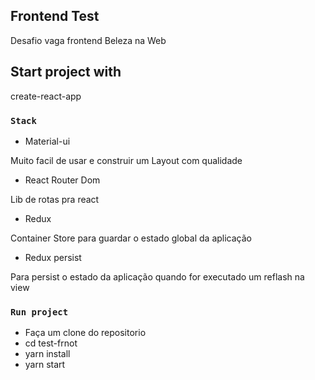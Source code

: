 ## Frontend Test

Desafio vaga frontend Beleza na Web 

## Start project with

create-react-app

### `Stack`

* Material-ui

Muito facil de usar e construir um Layout com qualidade

* React Router Dom

Lib de rotas pra react

* Redux

Container Store para guardar o estado global da aplicação

* Redux persist

Para persist o estado da aplicação quando for executado um reflash na view

### `Run project`

* Faça um clone do repositorio
* cd test-frnot
* yarn install
* yarn start
